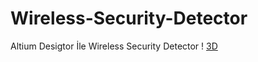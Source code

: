# Wireless-Security-Detector
 Altium Desigtor İle Wireless Security Detector
! [3D](https://github.com/mesihcelik/Wireless-Security-Detector/blob/main/info/3D%20PCB%20G%C3%B6r%C3%BCn%C3%BCm.PNG)

